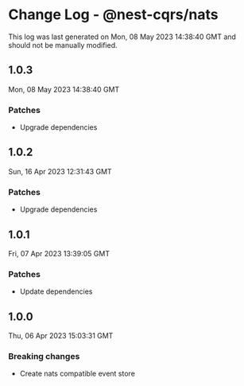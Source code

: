# Change Log - @nest-cqrs/nats

This log was last generated on Mon, 08 May 2023 14:38:40 GMT and should not be manually modified.

## 1.0.3

Mon, 08 May 2023 14:38:40 GMT

### Patches

- Upgrade dependencies

## 1.0.2

Sun, 16 Apr 2023 12:31:43 GMT

### Patches

- Upgrade dependencies

## 1.0.1

Fri, 07 Apr 2023 13:39:05 GMT

### Patches

- Update dependencies

## 1.0.0

Thu, 06 Apr 2023 15:03:31 GMT

### Breaking changes

- Create nats compatible event store

